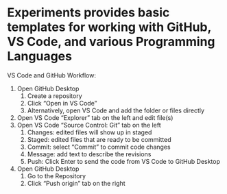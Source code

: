 # Experiments provides basic templates for working with GitHub, VS Code, and various Programming Languages

VS Code and GitHub Workflow:
1. Open GitHub Desktop
    1. Create a repository
    2. Click “Open in VS Code”
    3. Alternatively, open VS Code and add the folder or files directly
2. Open VS Code “Explorer” tab on the left and edit file(s)
3. Open VS Code “Source Control: Git” tab on the left
    1. Changes: edited files will show up in staged
    2. Staged: edited files that are ready to be committed
    3. Commit: select “Commit” to commit code changes
    4. Message: add text to describe the revisions
    5. Push: Click Enter to send the code from VS Code to GitHub Desktop
4. Open GitHub Desktop
    1. Go to the Repository
    2. Click “Push origin” tab on the right
